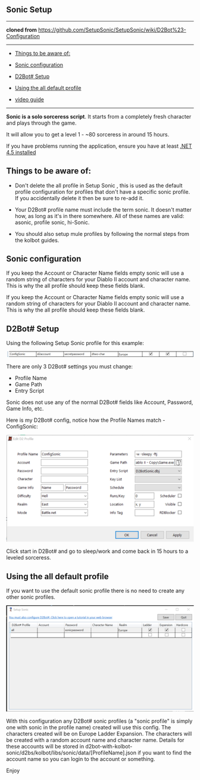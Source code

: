 ## Sonic Setup

----

**cloned from** https://github.com/SetupSonic/SetupSonic/wiki/D2Bot%23-Configuration

----

* [Things to be aware of:](#things-to-be-aware-of)
* [Sonic configuration](#sonic-configuration)
* [D2Bot# Setup](#d2bot-setup)
* [Using the all default profile](#using-the-all-default-profile)

* [video guide](https://www.youtube.com/watch?v=iJyjeiDsLlc)

----

**Sonic is a solo sorceress script**. It starts from a completely fresh character and plays through the game.

It will allow you to get a level 1 - ~80 sorceress in around 15 hours.

If you have problems running the application, ensure you have at least [.NET 4.5 installed](https://www.microsoft.com/en-au/download/details.aspx?id=30653)

## Things to be aware of:

* Don't delete the all profile in Setup Sonic , this is used as the default profile configuration for profiles that don't have a specific sonic profile. If you accidentally delete it then be sure to re-add it.

* Your D2Bot# profile name must include the term sonic. It doesn't matter how, as long as it's in there somewhere. All of these names are valid: asonic, profile sonic, hi-Sonic.

* You should also setup mule profiles by following the normal steps from the kolbot guides.

## Sonic configuration

If you keep the Account or Character Name fields empty sonic will use a random string of characters for your Diablo II account and character name. This is why the all profile should keep these fields blank.

If you keep the Account or Character Name fields empty sonic will use a random string of characters for your Diablo II account and character name. This is why the all profile should keep these fields blank.

## D2Bot# Setup

Using the following Setup Sonic profile for this example:

![sonic1](images/kolbot-sonic1.png)

There are only 3 D2Bot# settings you must change:

* Profile Name
* Game Path
* Entry Script

Sonic does not use any of the normal D2Bot# fields like Account, Password, Game Info, etc.

Here is my D2Bot# config, notice how the Profile Names match - ConfigSonic: 

![sonic2](images/kolbot-sonic2.png)

Click start in D2Bot# and go to sleep/work and come back in 15 hours to a leveled sorceress.

## Using the all default profile

If you want to use the default sonic profile there is no need to create any other sonic profiles. 

![sonic3](images/kolbot-sonic3.png)

With this configuration any D2Bot# sonic profiles (a "sonic profile" is simply one with sonic in the profile name) created will use this config. The characters created will be on Europe Ladder Expansion. The characters will be created with a random account name and character name. Details for these accounts will be stored in d2bot-with-kolbot-sonic/d2bs/kolbot/libs/sonic/data/[ProfileName].json if you want to find the account name so you can login to the account or something.

Enjoy
